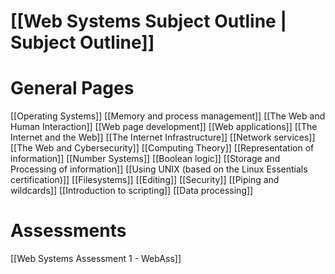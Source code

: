 # [[Web Systems Subject Outline | Subject Outline]]
# General Pages
[[Operating Systems]]
[[Memory and process management]]
[[The Web and Human Interaction]]
[[Web page development]]
[[Web applications]]
[[The Internet and the Web]]
[[The Internet Infrastructure]]
[[Network services]]
[[The Web and Cybersecurity]]
[[Computing Theory]]
[[Representation of information]]
[[Number Systems]]
[[Boolean logic]]
[[Storage and Processing of information]]
[[Using UNIX (based on the Linux Essentials certification)]]
[[Filesystems]]
[[Editing]]
[[Security]]
[[Piping and wildcards]]
[[Introduction to scripting]]
[[Data processing]]
# Assessments
[[Web Systems Assessment 1 - WebAss]]